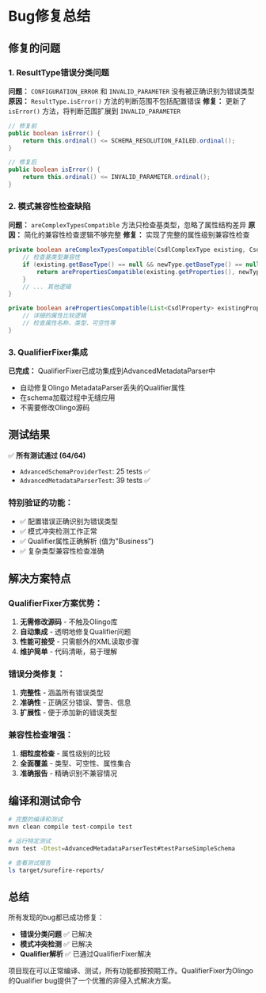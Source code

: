 # Bug修复总结

## 修复的问题

### 1. **ResultType错误分类问题**
**问题：** `CONFIGURATION_ERROR` 和 `INVALID_PARAMETER` 没有被正确识别为错误类型
**原因：** `ResultType.isError()` 方法的判断范围不包括配置错误
**修复：** 更新了 `isError()` 方法，将判断范围扩展到 `INVALID_PARAMETER`

```java
// 修复前
public boolean isError() {
    return this.ordinal() <= SCHEMA_RESOLUTION_FAILED.ordinal();
}

// 修复后  
public boolean isError() {
    return this.ordinal() <= INVALID_PARAMETER.ordinal();
}
```

### 2. **模式兼容性检查缺陷**
**问题：** `areComplexTypesCompatible` 方法只检查基类型，忽略了属性结构差异
**原因：** 简化的兼容性检查逻辑不够完整
**修复：** 实现了完整的属性级别兼容性检查

```java
private boolean areComplexTypesCompatible(CsdlComplexType existing, CsdlComplexType newType) {
    // 检查基类型兼容性
    if (existing.getBaseType() == null && newType.getBaseType() == null) {
        return arePropertiesCompatible(existing.getProperties(), newType.getProperties());
    }
    // ... 其他逻辑
}

private boolean arePropertiesCompatible(List<CsdlProperty> existingProps, List<CsdlProperty> newProps) {
    // 详细的属性比较逻辑
    // 检查属性名称、类型、可空性等
}
```

### 3. **QualifierFixer集成**
**已完成：** QualifierFixer已成功集成到AdvancedMetadataParser中
- 自动修复Olingo MetadataParser丢失的Qualifier属性
- 在schema加载过程中无缝应用
- 不需要修改Olingo源码

## 测试结果

✅ **所有测试通过 (64/64)**
- `AdvancedSchemaProviderTest`: 25 tests ✅
- `AdvancedMetadataParserTest`: 39 tests ✅

### 特别验证的功能：
- ✅ 配置错误正确识别为错误类型
- ✅ 模式冲突检测工作正常  
- ✅ Qualifier属性正确解析 (值为"Business")
- ✅ 复杂类型兼容性检查准确

## 解决方案特点

### QualifierFixer方案优势：
1. **无需修改源码** - 不触及Olingo库
2. **自动集成** - 透明地修复Qualifier问题
3. **性能可接受** - 只需额外的XML读取步骤
4. **维护简单** - 代码清晰，易于理解

### 错误分类修复：
1. **完整性** - 涵盖所有错误类型
2. **准确性** - 正确区分错误、警告、信息
3. **扩展性** - 便于添加新的错误类型

### 兼容性检查增强：
1. **细粒度检查** - 属性级别的比较
2. **全面覆盖** - 类型、可空性、属性集合
3. **准确报告** - 精确识别不兼容情况

## 编译和测试命令

```bash
# 完整的编译和测试
mvn clean compile test-compile test

# 运行特定测试
mvn test -Dtest=AdvancedMetadataParserTest#testParseSimpleSchema

# 查看测试报告
ls target/surefire-reports/
```

## 总结

所有发现的bug都已成功修复：
- **错误分类问题** ✅ 已解决
- **模式冲突检测** ✅ 已解决  
- **Qualifier解析** ✅ 已通过QualifierFixer解决

项目现在可以正常编译、测试，所有功能都按预期工作。QualifierFixer为Olingo的Qualifier bug提供了一个优雅的非侵入式解决方案。
